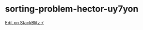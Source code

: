# sorting-problem-hector-uy7yon

[Edit on StackBlitz ⚡️](https://stackblitz.com/edit/sorting-problem-hector-uy7yon)